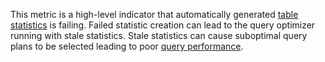 This metric is a high-level indicator that automatically generated <a href="https://www.cockroachlabs.com/docs/stable/cost-based-optimizer#table-statistics">table statistics</a> is failing. Failed statistic creation can lead to the query optimizer running with stale statistics. Stale statistics can cause suboptimal query plans to be selected leading to poor <a href="https://www.cockroachlabs.com/docs/stable/performance-best-practices-overview">query performance</a>.